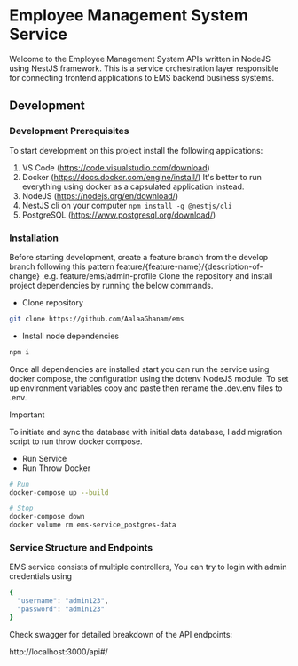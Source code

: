 # Employee Management System Service

Welcome to the Employee Management System APIs written in NodeJS using NestJS framework.
This is a service orchestration layer responsible for connecting frontend applications to EMS backend business systems.

## Development
### Development Prerequisites

To start development on this project install the following applications:

1. VS Code (https://code.visualstudio.com/download)
2. Docker (https://docs.docker.com/engine/install/) It's better to run everything using docker as a capsulated application instead.
3. NodeJS (https://nodejs.org/en/download/)
4. NestJS cli on your computer `npm install -g @nestjs/cli`
4. PostgreSQL (https://www.postgresql.org/download/)

### Installation

Before starting development, create a feature branch from the develop branch following this pattern
feature/{feature-name}/{description-of-change} .e.g. feature/ems/admin-profile
Clone the repository and install project dependencies by running the below commands.

- Clone repository

```sh
git clone https://github.com/AalaaGhanam/ems
```

- Install node dependencies

```sh
npm i
```
Once all dependencies are installed start you can run the service using docker compose,
the configuration using the dotenv NodeJS module. To set up environment
variables copy and paste then rename the .dev.env files to .env.

> [!IMPORTANT]
> To initiate and sync the database with initial data database, I add migration script to run throw docker compose.


- Run Service
- Run Throw Docker
```sh
# Run
docker-compose up --build

# Stop
docker-compose down
docker volume rm ems-service_postgres-data
```

### Service Structure and Endpoints
 
EMS service consists of multiple controllers, 
You can try to login with admin credentials using 
```sh
{
  "username": "admin123",
  "password": "admin123"
}
```
Check swagger for detailed breakdown of the API endpoints:

http://localhost:3000/api#/